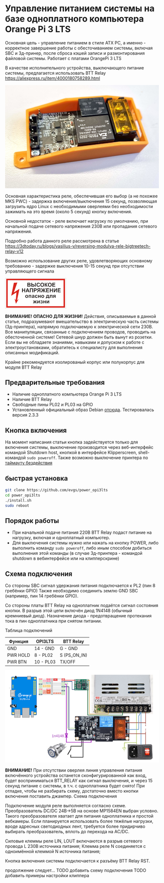 # Управление питанием системы на базе одноплатного компьютера Orange Pi 3 LTS

Основная цель - управление питанием в стиле ATX PC, а именно - корректное завершение работы с обесточиванием системы, включая SBC и 3д-принер, после сброса кэшей записи и размонтирования файловой системы.
Работает с платами OrangePi 3 LTS

В качестве исполнительного устройства, выключающего питание системы, предлагается использовать BTT Relay https://aliexpress.ru/item/4000180758289.html

![BTT Relay](/images/btt-enclosure.jpg) 

Основная характеристика реле, обеспечившая его выбор (а не похожее MKS PWC) - задержка включения/выключения 15 секунд, позволяющая загрузить ядро Linux 
с необходимыми оверлеями без необходимости зажимать на это время (около 5 секунд) кнопку включения.

Основной недостаток - реле включает нагрузку по умолчанию, при начальной подаче сетевого напряжения 230В или пропадания сетевого напряжения.

Подробно работа данного реле рассмотрена в статье https://3dtoday.ru/blogs/vasilius-v/reversing-modulya-rele-bigtreetech-relay-v12

Возможно использование других реле, удовлетворяющих основному требованию - задержке выключения 10-15 секунд при отсутствии управляющего сигнала


![CAUTION](/images/highvoltage.png)

**ВНИМАНИЕ!** **ОПАСНО ДЛЯ ЖИЗНИ!** Действия, описываемые в данной статье, подразумевают вмешательство в электрическую часть системы (3д-принтера), напрямую подключаемую к электрической сети 230В. Все манипуляции, связанные с подключением проводов, проводить на обесточенной системе! Сетевой шнур должен быть вынут из розетки. Если вы не обладаете знаниями, навыками и допуском к работе с электроустановками, обратитесь к специалисту для выполнения описанных модификаций.

Крайне рекомендуется изолированый корпус или полукорпус для модуля BTT Relay


## Предварительные требования

* Наличие одноплатного компьютера Orange Pi 3 LTS
* Наличие BTT Relay
* Свободныe пины PL02 и PL03 на GPIO 
* Установленный официальный образ Debian [отсюда](https://github.com/bigtreetech/CB1/releases). Тестировалась версия 2.3.3

## Кнопка включения
На момент написания статьи кнопка задействуется только для включения системы, выключение производится через веб-интерфейс командой Shutdown host,
кнопкой в интерфейсе Klipperscreen, shell-командой ```sudo poweroff```. Также возможно выключение принтера по [таймауту бездействия](https://github.com/evgs/OrangePi3Lts/blob/main/power/auto_poweroff.md)

## быстрая установка 

```bash
git clone https://github.com/evgs/power_opi3lts
cd power_opi3lts
./install.sh
sudo reboot
```

## Порядок работы
* При начальной подаче питания 220В BTT Relay подаст питание на нагрузку, включая и одноплатный компьютер.
* Для выключения системы нужно или нажать на кнопку POWER, либо выполнить команду ```sudo poweroff```, либо иным способом добиться выполнения этой команды (в случае 3д-принтера - командой shutdown в вебинтерфейсе или на клипперскрине)

## Схема подключения  

Со стороны SBC сигнал удержания питания подключается к PL2 (пин 8 гребёнки GPIO) 
Также необходимо соединить землю GND SBC (например, пин 14 гребёнки GPIO).

Со стороны платы BTT Relay на одноплатник подаётся сигнал состояния кнопки. В разрыв этой цепи включён диод 1N4148 (обычный кремниевый диод). Назначение диода - предотвращение протекания тока в пин одноплатника при снятом питании.

Таблица подключений

| Функция   |  OPI3LTS  | BTT Relay   |
| ----------|-----------|-------------|
| GND       | 14 - GND  | G - GND     |
| PWR HOLD  | 8  - PL02 | S (PS_ON_IN)|
| PWR BTN   | 10 - PL03 | TX/OFF      |


![wiring](/images/wiring.png)

**ВНИМАНИЕ!** При отсутствии оверлея линия управления питания включённого устройства останется сконфигурированной как вход, будет восприниматься BTT_RELAY как сигнал выключения, и через 15 секунд питание с системы, в т.ч. с одноплатника будет снято! При отладке, чтобы не разбирать схему, достаточно вместо кнопки включения поставить джампер.
Схема подключения

Подключение модуля реле выполняется согласно схеме. Преобразователь DC/DC 24В->5В на основе MP1584EN выбран условно. Такого преобразователя хватает для питания одноплатника и простой вебкамеры. Если планируется использовать более тяжёлые нагрузки, вроде адресных светодиодных лент, требуется более придирчиво выбирать преобразователь, вплоть до перехода на AC/DC.

Силовые клеммы реле LIN, LOUT включаются в разрыв сетевого провода L 230В источника питания; Клемма реле N соединяется с одноимённой клеммой N источника питания;

Кнопка включения системы подключается к разъёму BTT Relay RST.

продолжение следует... TODO добавить схему подключения TODO добавить примеры настройки клиппера
